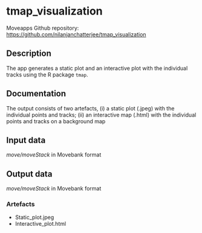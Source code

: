# tmap_visualization
Moveapps Github repository: https://github.com/nilanjanchatterjee/tmap_visualization

## Description
The app generates a static plot and an interactive plot with the individual tracks using the R package `tmap`.

## Documentation
The output consists of two artefacts, (i) a static plot (.jpeg) with the individual points and tracks; (ii) an interactive map (.html) with the individual points and tracks on a background map

## Input data
*move/moveStack* in Movebank format

## Output data

*move/moveStack* in Movebank format

### Artefacts
- Static_plot.jpeg
- Interactive_plot.html
